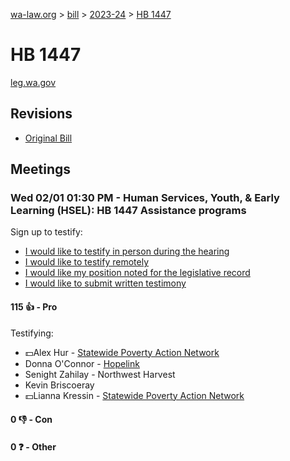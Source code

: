 [wa-law.org](/) > [bill](/bill/) > [2023-24](/bill/2023-24/) > [HB 1447](/bill/2023-24/hb/1447/)

# HB 1447
[leg.wa.gov](https://app.leg.wa.gov/billsummary?BillNumber=1447&Year=2023&Initiative=false)

## Revisions
* [Original Bill](1/)

## Meetings
### Wed 02/01 01:30 PM - Human Services, Youth, & Early Learning (HSEL): HB 1447 Assistance programs
Sign up to testify:
* [I would like to testify in person during the hearing](https://app.leg.wa.gov/csi/Testifier/Add?chamber=House&mId=30603&aId=150250&caId=20973&tId=1)
* [I would like to testify remotely](https://app.leg.wa.gov/csi/Testifier/Add?chamber=House&mId=30603&aId=150250&caId=20973&tId=2)
* [I would like my position noted for the legislative record](https://app.leg.wa.gov/csi/Testifier/Add?chamber=House&mId=30603&aId=150250&caId=20973&tId=3)
* [I would like to submit written testimony](https://app.leg.wa.gov/csi/Testifier/Add?chamber=House&mId=30603&aId=150250&caId=20973&tId=4)

#### 115 👍 - Pro
Testifying:
* 💵Alex Hur - [Statewide Poverty Action Network](/org/statewide_poverty_action_network/)
* Donna O'Connor - [Hopelink](/org/hopelink/)
* Senight Zahilay - Northwest Harvest
* Kevin  Briscoeray
* 💵Lianna Kressin - [Statewide Poverty Action Network](/org/statewide_poverty_action_network/)

#### 0 👎 - Con

#### 0 ❓ - Other
